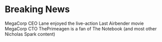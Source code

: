 # Breaking News
MegaCorp CEO Lane enjoyed the live-action Last Airbender movie
MegaCorp CTO ThePrimeagen is a fan of The Notebook (and most other Nicholas Spark content)
